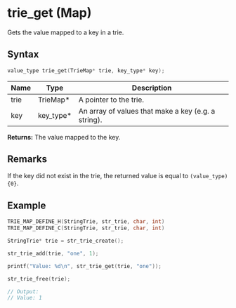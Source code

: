 # trie_get (Map)

Gets the value mapped to a key in a trie.

## Syntax

```c
value_type trie_get(TrieMap* trie, key_type* key);
```

| Name | Type | Description |
| --- | --- | --- |
| trie | TrieMap* | A pointer to the trie. |
| key | key_type* | An array of values that make a key (e.g. a string). |

**Returns:** The value mapped to the key.

## Remarks

If the key did not exist in the trie, the returned value is equal to `(value_type){0}`.

## Example

```c
TRIE_MAP_DEFINE_H(StringTrie, str_trie, char, int)
TRIE_MAP_DEFINE_C(StringTrie, str_trie, char, int)

StringTrie* trie = str_trie_create();

str_trie_add(trie, "one", 1);

printf("Value: %d\n", str_trie_get(trie, "one"));

str_trie_free(trie);

// Output:
// Value: 1
```